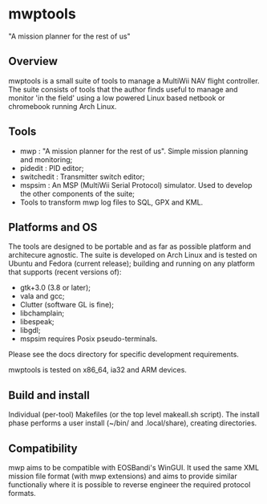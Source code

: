 mwptools
========

"A mission planner for the rest of us"

## Overview

mwptools is a small suite of tools to manage a MultiWii NAV flight
controller. The suite consists of tools that the author finds useful
to manage and monitor 'in the field' using a low powered Linux based
netbook or chromebook running Arch Linux.

## Tools

 * mwp : "A mission planner for the rest of us". Simple mission planning and monitoring;
 * pidedit : PID editor;
 * switchedit : Transmitter switch editor;
 * mspsim : An MSP (MultiWii Serial Protocol) simulator. Used to develop the other components of the suite;
 * Tools to transform mwp log files to SQL, GPX and KML.

## Platforms and OS

The tools are designed to be portable and as far as possible platform
and architecure agnostic. The suite is developed on Arch Linux and is
tested on Ubuntu and Fedora (current release); building and running on
any platform that supports (recent versions of):

 * gtk+3.0 (3.8 or later);
 * vala and gcc;
 * Clutter (software GL is fine);
 * libchamplain;
 * libespeak;
 * libgdl;
 * mspsim requires Posix pseudo-terminals.

Please see the docs directory for specific development
requirements.

mwptools is tested on x86_64, ia32 and ARM devices.

## Build and install

Individual (per-tool) Makefiles (or the top level makeall.sh
script). The install phase performs a user install (~/bin/ and
.local/share), creating directories.

## Compatibility

mwp aims to be compatible with EOSBandi's WinGUI. It used the same XML
mission file format (with mwp extensions) and aims to provide similar
functionaliy where it is possible to reverse engineer the required
protocol formats.
